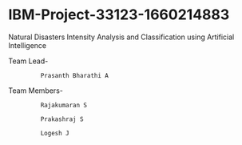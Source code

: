 # IBM-Project-33123-1660214883
Natural Disasters Intensity Analysis and Classification using Artificial Intelligence

Team Lead-
             
             Prasanth Bharathi A

Team Members-

             Rajakumaran S

             Prakashraj S
             
             Logesh J
